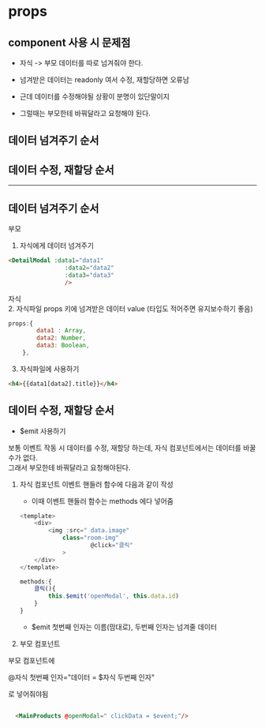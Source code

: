 # props


## component 사용 시 문제점

- 자식 -> 부모 데이터를 따로 넘겨줘야 한다.  

- 넘겨받은 데이터는 readonly 여서 수정, 재할당하면 오류남  
- 근데 데이터를 수정해야될 상황이 분명이 있단말이지
- 그럴때는 부모한테 바꿔달라고 요청해야 된다.

## 데이터 넘겨주기 순서
## 데이터 수정, 재할당 순서

---

## 데이터 넘겨주기 순서

부모  
1. 자식에게 데이터 넘겨주기   

```html
<DetailModal :data1="data1"
                :data2="data2"
                :data3="data3"
                />
```
    

자식  
2. 자식파일 props 키에 넘겨받은 데이터 value (타입도 적어주면 유지보수하기 좋음)  

```js
props:{
        data1 : Array,
        data2: Number,
        data3: Boolean,
    },
```

3. 자식파일에 사용하기  

```html
<h4>{{data1[data2].title}}</h4>
```


## 데이터 수정, 재할당 순서

- $emit 사용하기  

보통 이벤트 작동 시 데이터를 수정, 재할당 하는데, 
자식 컴포넌트에서는 데이터를 바꿀 수가 없다.  
그래서 부모한테 바꿔달라고 요청해야된다.


1. 자식 컴포넌트 이벤트 핸들러 함수에 다음과 같이 작성
    - 이때 이벤트 핸들러 함수는 methods 에다 넣어줌  

    ```js
    <template>
        <div>
            <img :src=" data.image" 
                class="room-img" 
                        @click="클릭"
                >
        </div>
    </template>

    methods:{
        클릭(){
            this.$emit('openModal', this.data.id)
        }
    }
    ```

    - $emit 첫번째 인자는 이름(맘대로), 두번째 인자는 넘겨줄 데이터  


2. 부모 컴포넌트

부모 컴포넌트에 

@자식 첫번째 인자="데이터 = $자식 두번째 인자"

로 넣어줘야됨

```html

  <MainProducts @openModal=" clickData = $event;"/>
  
```